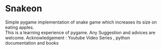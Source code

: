 # Snakeon
Simple pygame implementation of snake game which increases its size on eating apples.  
This is a learning experience of pygame.
Any Suggestion and advices are welcome.
Acknowledgement : Youtube Video Series , python documentation and books
